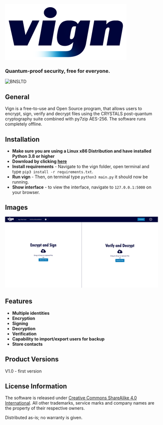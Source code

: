 ![vign-logo](https://github.com/BeechatNetworkSystemsLtd/vign/raw/main/vign.png)
###  Quantum-proof security, free for everyone. 

![BNSLTD](https://beechat.network/wp-content/uploads/2021/02/powered-by-1.png)

General
-------------------

Vign is a free-to-use and Open Source program, that allows users to encrypt, sign, verify and decrypt files using the CRYSTALS post-quantum cryptography suite combined with py7zip AES-256. The software runs completely offline.

Installation
-------------------
* **Make sure you are using a Linux x86 Distribution and have installed Python 3.8 or higher**
* **Download by clicking [here](https://github.com/BeechatNetworkSystemsLtd/vign/archive/refs/heads/main.zip)** 
* **Install requirements** - Navigate to the vign folder, open terminal and type ```pip3 install -r requirements.txt```.
* **Run vign** - Then, on terminal type ``` python3 main.py ``` it should now be running.
* **Show interface** - to view the interface, navigate to ```127.0.0.1:5000``` on your browser.

Images
-------------------
![image](https://github.com/BeechatNetworkSystemsLtd/vign/raw/main/screenshot.png)

Features
-------------------

* **Multiple identities**
* **Encryption**
* **Signing**
* **Decryption**
* **Verification**
* **Capability to import/export users for backup**
* **Store contacts** 


Product Versions
-------------------
V1.0 - first version

License Information
-------------------
The software is released under [Creative Commons ShareAlike 4.0 International](https://creativecommons.org/licenses/by-sa/4.0/).
All other trademarks, service marks and company names are the property of their respective owners.

Distributed as-is; no warranty is given.
